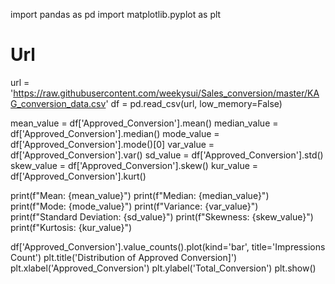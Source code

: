 import pandas as pd
import matplotlib.pyplot as plt
# Url 
url = 'https://raw.githubusercontent.com/weekysui/Sales_conversion/master/KAG_conversion_data.csv'
df = pd.read_csv(url, low_memory=False)

mean_value = df['Approved_Conversion'].mean()
median_value = df['Approved_Conversion'].median()
mode_value = df['Approved_Conversion'].mode()[0]
var_value = df['Approved_Conversion'].var()
sd_value = df['Approved_Conversion'].std()
skew_value = df['Approved_Conversion'].skew()
kur_value = df['Approved_Conversion'].kurt()

print(f"Mean: {mean_value}")
print(f"Median: {median_value}")
print(f"Mode: {mode_value}")
print(f"Variance: {var_value}")
print(f"Standard Deviation: {sd_value}")
print(f"Skewness: {skew_value}")
print(f"Kurtosis: {kur_value}")

df['Approved_Conversion'].value_counts().plot(kind='bar', title='Impressions Count')
plt.title('Distribution of Approved Conversion]')
plt.xlabel('Approved_Conversion')
plt.ylabel('Total_Conversion')
plt.show()
